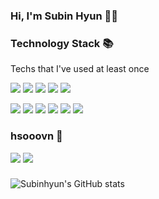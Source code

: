 ### Hi, I'm Subin Hyun 🙂👋

<!--
**Subinhyun/Subinhyun** is a ✨ _special_ ✨ repository because its `README.md` (this file) appears on your GitHub profile.

Here are some ideas to get you started:

- 🔭 I’m currently working on ...
- 🌱 I’m currently learning ...
- 👯 I’m looking to collaborate on ...
- 🤔 I’m looking for help with ...
- 💬 Ask me about ...
- 📫 How to reach me: ...
- 😄 Pronouns: ...
- ⚡ Fun fact: ...
-->   
<div align="left">
<h3>Technology Stack 📚</h3>
 <p>Techs that I've used at least once</p>
<img src="https://img.shields.io/badge/Python-1E88E5?style=flat-square&logo=Python&logoColor=white"/></a>
<img src="https://img.shields.io/badge/R-3766AB?style=flat-square&logo=R&logoColor=white"/></a>
<img src="https://img.shields.io/badge/Java-FFFFFF?style=flat-square&logo=Java&logoColor=red"/></a>
<img src="https://img.shields.io/badge/SpringBoot-88B04B?style=flat-square&logo=SpringBoot&logoColor=white"/></a>
<img src="https://img.shields.io/badge/MySQL-FFFFFF?style=flat-square&logo=MySQL&logoColor=blue"/></a>

<img src="https://img.shields.io/badge/Html5-FF0044?style=flat-square&logo=Html5&logoColor=white"/></a>
<img src="https://img.shields.io/badge/Css-0055FF?style=flat-square&logo=Css3&logoColor=white"/></a>
<img src="https://img.shields.io/badge/JavaScript-FFEA00?style=flat-square&logo=JavaScript&logoColor=black"/></a>
<img src="https://img.shields.io/badge/Node.js-086623?style=flat-square&logo=Node.js&logoColor=white"/></a>
<img src="https://img.shields.io/badge/React-50bcdf?style=flat-square&logo=React&logoColor=white"/></a>
<img src="https://img.shields.io/badge/Vue.js-50C785?style=flat-square&logo=Vue.js&logoColor=white"/></a>

<h3>hsooovn 📲 </h3>
<img src="https://img.shields.io/badge/Instagram-E289D8?style=flat-square&logo=Instagram&logoColor=white&link=https://www.instagram.com/hsooovn/"/></a>
<img src="https://img.shields.io/badge/Gmail-FF3232?style=flat-square&logo=Gmail&logoColor=white&link=https://mail.google.com/"/>
</div>
<h3></h3>

![Subinhyun's GitHub stats](https://github-readme-stats.vercel.app/api?username=Subinhyun&show_icons=true&theme=buefy)   
